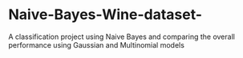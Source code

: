 # Naive-Bayes-Wine-dataset-
A classification project using Naive Bayes and comparing the overall performance using Gaussian and Multinomial models
